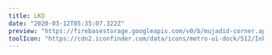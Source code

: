 ```yaml
---
title: LKO
date: "2020-03-12T05:35:07.322Z"
preview: "https://firebasestorage.googleapis.com/v0/b/mujadid-corner.appspot.com/o/artscapes_images%2FposterHD.png?alt=media"
toolIcon: "https://cdn2.iconfinder.com/data/icons/metro-ui-dock/512/Inkscape.png"
---
```

